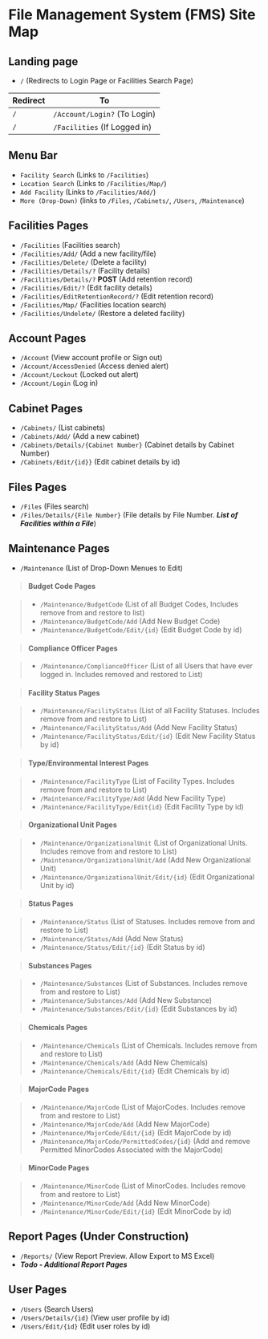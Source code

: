 # File Management System (FMS) Site Map

## Landing page

- `/` (Redirects to Login Page or Facilities Search Page)

| Redirect  | To  |
|---|---|
| `/`  | `/Account/Login?` (To Login) |
| `/`  | `/Facilities` (If Logged in) |

## Menu Bar

- `Facility Search` (Links to `/Facilities`)
- `Location Search` (Links to `/Facilities/Map/`)
- `Add Facility` (Links to `/Facilities/Add/`)
- `More (Drop-Down)` (links to `/Files`, `/Cabinets/`, `/Users`, `/Maintenance`)

## Facilities Pages

- `/Facilities` (Facilities search)
- `/Facilities/Add/` (Add a new facility/file)
- `/Facilities/Delete/` (Delete a facility)
- `/Facilities/Details/?` (Facility details)
- `/Facilities/Details/?` **POST** (Add retention record)
- `/Facilities/Edit/?` (Edit facility details)
- `/Facilities/EditRetentionRecord/?` (Edit retention record)
- `/Facilities/Map/` (Facilities location search)
- `/Facilities/Undelete/` (Restore a deleted facility)

## Account Pages

- `/Account` (View account profile or Sign out)
- `/Account/AccessDenied` (Access denied alert)
- `/Account/Lockout` (Locked out alert)
- `/Account/Login` (Log in)

## Cabinet Pages
- `/Cabinets/` (List cabinets)
- `/Cabinets/Add/` (Add a new cabinet)
- `/Cabinets/Details/{Cabinet Number}` (Cabinet details by Cabinet Number)
- `/Cabinets/Edit/{id}}` (Edit cabinet details by id)

## Files Pages 

- `/Files` (Files search)
- `/Files/Details/{File Number}` (File details by File Number. ***List of Facilities within a File***)

## Maintenance Pages

- `/Maintenance` (List of Drop-Down Menues to Edit)

>#### Budget Code Pages

>- `/Maintenance/BudgetCode` (List of all Budget Codes, Includes remove from and restore to list)
>- `/Maintenance/BudgetCode/Add` (Add New Budget Code)
>- `/Maintenance/BudgetCode/Edit/{id}` (Edit Budget Code by id)

>#### Compliance Officer Pages

>- `/Maintenance/ComplianceOfficer` (List of all Users that have ever logged in. Includes removed and restored to List)

>#### Facility Status Pages

>- `/Maintenance/FacilityStatus` (List of all Facility Statuses. Includes remove from and restore to List)
>- `/Maintenance/FacilityStatus/Add` (Add New Facility Status)
>- `/Maintenance/FacilityStatus/Edit/{id}` (Edit New Facility Status by id)

>#### Type/Environmental Interest Pages

>- `/Maintenance/FacilityType` (List of Facility Types. Includes remove from and restore to List)
>- `/Maintenance/FacilityType/Add` (Add New Facility Type)
>- `/Maintenance/FacilityType/Edit{id}` (Edit Facility Type by id)

>#### Organizational Unit Pages

>- `/Maintenance/OrganizationalUnit` (List of Organizational Units. Includes remove from and restore to List)
>- `/Maintenance/OrganizationalUnit/Add` (Add New Organizational Unit)
>- `/Maintenance/OrganizationalUnit/Edit/{id}` (Edit Organizational Unit by id)

>#### Status Pages

>- `/Maintenance/Status` (List of Statuses. Includes remove from and restore to List)
>- `/Maintenance/Status/Add` (Add New Status)
>- `/Maintenance/Status/Edit/{id}` (Edit Status by id)

>#### Substances Pages

>- `/Maintenance/Substances` (List of Substances. Includes remove from and restore to List)
>- `/Maintenance/Substances/Add` (Add New Substance)
>- `/Maintenance/Substances/Edit/{id}` (Edit Substances by id)

>#### Chemicals Pages

>- `/Maintenance/Chemicals` (List of Chemicals. Includes remove from and restore to List)
>- `/Maintenance/Chemicals/Add` (Add New Chemicals)
>- `/Maintenance/Chemicals/Edit/{id}` (Edit Chemicals by id)

>#### MajorCode Pages

>- `/Maintenance/MajorCode` (List of MajorCodes. Includes remove from and restore to List)
>- `/Maintenance/MajorCode/Add` (Add New MajorCode)
>- `/Maintenance/MajorCode/Edit/{id}` (Edit MajorCode by id)
>- `/Maintenance/MajorCode/PermittedCodes/{id}` (Add and remove Permitted MinorCodes Associated with the MajorCode)

>#### MinorCode Pages

>- `/Maintenance/MinorCode` (List of MinorCodes. Includes remove from and restore to List)
>- `/Maintenance/MinorCode/Add` (Add New MinorCode)
>- `/Maintenance/MinorCode/Edit/{id}` (Edit MinorCode by id)

## Report Pages (Under Construction)

- `/Reports/` (View Report Preview. Allow Export to MS Excel) 
-  ***Todo - Additional Report Pages***

## User Pages

- `/Users` (Search Users)
- `/Users/Details/{id}` (View user profile by id)
- `/Users/Edit/{id}` (Edit user roles by id)

